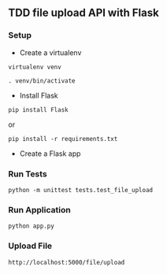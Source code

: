 ## TDD file upload API with Flask

### Setup
* Create a virtualenv
```
virtualenv venv

. venv/bin/activate
```
* Install Flask
```
pip install Flask
```
or
```
pip install -r requirements.txt
```
* Create a Flask app

### Run Tests
```
python -m unittest tests.test_file_upload
```

### Run Application
```
python app.py
```

### Upload File
```
http://localhost:5000/file/upload
```
